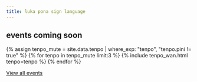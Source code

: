 ```yaml
---
title: luka pona sign language
---
```


## events coming soon

{% assign tenpo_mute = site.data.tenpo | where_exp: "tenpo", "tenpo.pini != true" %}
{% for tenpo in tenpo_mute limit:3 %}
{% include tenpo_wan.html tenpo=tenpo %}
{% endfor %}

<p class="insa"><a href="events.en.html">View all events</a></p>
  
<script src="ijo/ante-tenpo.js"></script>

